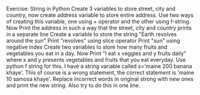 Exercise: String in Python
Create 3 variables to store street, city and country, now create address variable to store entire address. Use two ways of creating this variable, one using + operator and the other using f-string. Now Print the address in such a way that the street, city and country prints in a separate line
Create a variable to store the string "Earth revolves around the sun"
Print "revolves" using slice operator
Print "sun" using negative index
Create two variables to store how many fruits and vegetables you eat in a day. Now Print "I eat x veggies and y fruits daily" where x and y presents vegetables and fruits that you eat everyday. Use python f string for this.
I have a string variable called s='maine 200 banana khaye'. This of course is a wrong statement, the correct statement is 'maine 10 samosa khaye'. Replace incorrect words in original strong with new ones and print the new string. Also try to do this in one line.